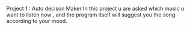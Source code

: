 Project 1 : Auto decison Maker
In this project u are asked which music u want to listen now , and the program itself will suggest you the song according to your mood. 
